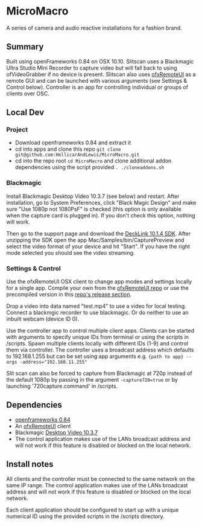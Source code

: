 # MicroMacro
A series of camera and audio reactive installations for a fashion brand.


## Summary
Built using openFrameworks 0.84 on OSX 10.10. Slitscan uses a Blackmagic Ultra Studio Mini Recorder to capture video but will fall back to using ofVideoGrabber if no device is present. Slitscan also uses [ofxRemoteUI](https://github.com/armadillu/ofxRemoteUI) as a remote GUI and can be launched with various arguments (see Settings & Control below). Controller is an app for controlling individual or groups of clients over OSC.


## Local Dev
### Project
-   Download openframeworks 0.84 and extract it
-   cd into apps and clone this repo `git clone git@github.com:HellicarAndLewis/MicroMacro.git`
-   cd into the repo root `cd MicroMacro` and clone additional addon dependencies using the script provided `. ./cloneaddons.sh`

### Blackmagic
Install Blackmagic Desktop Video 10.3.7 (see below) and restart. After installation, go to System Preferences, click "Black Magic Design" and make sure "Use 1080p not 1080PsF" is checked (this option is only available when the capture card is plugged in). If you don't check this option, nothing will work.

Then go to the support page and download the [DeckLink 10.1.4 SDK](https://www.blackmagicdesign.com/uk/support/family/capture-and-playback). After unzipping the SDK open the app Mac/Samples/bin/CapturePreview and select the video format of your device and hit "Start". If you have the right mode selected you should see the video streaming.

### Settings & Control
Use the ofxRemoteUI OSX client to change app modes and settings locally for a single app. Compile your own from the [ofxRemoteUI repo](https://github.com/armadillu/ofxRemoteUI/tree/master/OSX%20Client) or use the precompiled version in this [repo's release section](https://github.com/HellicarAndLewis/MicroMacro/releases/tag/UIClientOSX).

Drop a video into data named "test.mp4" to use a video for local testing. Connect a blackmgic recorder to use blackmagic. Or do neither to use an inbuilt webcam (device ID 0).

Use the controller app to control multiple client apps. Clients can be started with arguments to specify unique IDs from terminal or using the scripts in /scripts. Spawn multiple clients locally with different IDs (1-9) and control them via controller. The controller uses a broadcast address which defaults to 192.168.1.255 but can be set using app arguments e.g. `{path to app} --args -address="192.168.11.255"`

Slit scan can also be forced to capture from Blackmagic at 720p instead of the default 1080p by passing in the argument `-capture720=true` or by launching '720capture.command' in /scripts.


## Dependencies
-	[openframeworks 0.84](http://www.openframeworks.cc/download/)
-   An [ofxRemoteUI](https://github.com/armadillu/ofxRemoteUI) client
-   Blackmagic [Desktop Video 10.3.7](https://www.blackmagicdesign.com/uk/support/family/capture-and-playback)
-   The control application makes use of the LANs broadcast address and will not work if this feature is disabled or blocked on the local network.


## Install notes
All clients and the controller must be connected to the same network on the same IP range. The control application makes use of the LANs broadcast address and will not work if this feature is disabled or blocked on the local network.

Each client application should be configured to start up with a unique numerical ID using the provided scripts in the /scripts directory.
